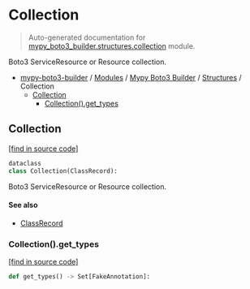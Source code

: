 # Collection

> Auto-generated documentation for [mypy_boto3_builder.structures.collection](https://github.com/vemel/mypy_boto3_builder/blob/master/mypy_boto3_builder/structures/collection.py) module.

Boto3 ServiceResource or Resource collection.

- [mypy-boto3-builder](../../README.md#mypy_boto3_builder) / [Modules](../../MODULES.md#mypy-boto3-builder-modules) / [Mypy Boto3 Builder](../index.md#mypy-boto3-builder) / [Structures](index.md#structures) / Collection
    - [Collection](#collection)
        - [Collection().get_types](#collectionget_types)

## Collection

[[find in source code]](https://github.com/vemel/mypy_boto3_builder/blob/master/mypy_boto3_builder/structures/collection.py#L14)

```python
dataclass
class Collection(ClassRecord):
```

Boto3 ServiceResource or Resource collection.

#### See also

- [ClassRecord](class_record.md#classrecord)

### Collection().get_types

[[find in source code]](https://github.com/vemel/mypy_boto3_builder/blob/master/mypy_boto3_builder/structures/collection.py#L34)

```python
def get_types() -> Set[FakeAnnotation]:
```
